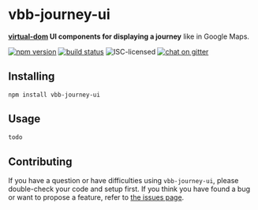 # vbb-journey-ui

**[virtual-dom](https://github.com/Matt-Esch/virtual-dom) UI components for displaying a journey** like in Google Maps.

[![npm version](https://img.shields.io/npm/v/vbb-journey-ui.svg)](https://www.npmjs.com/package/vbb-journey-ui)
[![build status](https://img.shields.io/travis/derhuerst/vbb-journey-ui.svg)](https://travis-ci.org/derhuerst/vbb-journey-ui)
![ISC-licensed](https://img.shields.io/github/license/derhuerst/vbb-journey-ui.svg)
[![chat on gitter](https://badges.gitter.im/derhuerst.svg)](https://gitter.im/derhuerst)


## Installing

```shell
npm install vbb-journey-ui
```


## Usage

```js
todo
```


## Contributing

If you have a question or have difficulties using `vbb-journey-ui`, please double-check your code and setup first. If you think you have found a bug or want to propose a feature, refer to [the issues page](https://github.com/derhuerst/vbb-journey-ui/issues).
